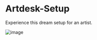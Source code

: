 # Artdesk-Setup
Experience this dream setup for an artist.

![image](https://github.com/user-attachments/assets/bdcad479-6df1-47b0-8cea-6a6721c5c944)

